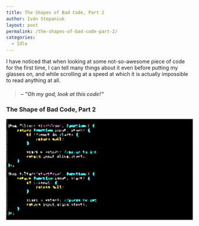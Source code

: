 ```yaml
---
title: The Shapes of Bad Code, Part 2
author: Iván Stepaniuk
layout: post
permalink: /the-shapes-of-bad-code-part-2/
categories:
  - Idle
---
```


I have noticed that when looking at some not-so-awesome piece of code for the first time, I can tell many things about it even before putting my glasses on, and while scrolling at a speed at which it is actually impossible to read anything at all.

> #### &ndash; _"Oh my god, look at this code!"_

### The Shape of Bad Code, Part 2

![Code duplication](/img/shape-duplication.png)
